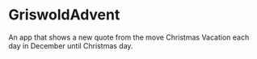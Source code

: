 GriswoldAdvent
==============

An app that shows a new quote from the move Christmas Vacation each day in December until Christmas day.